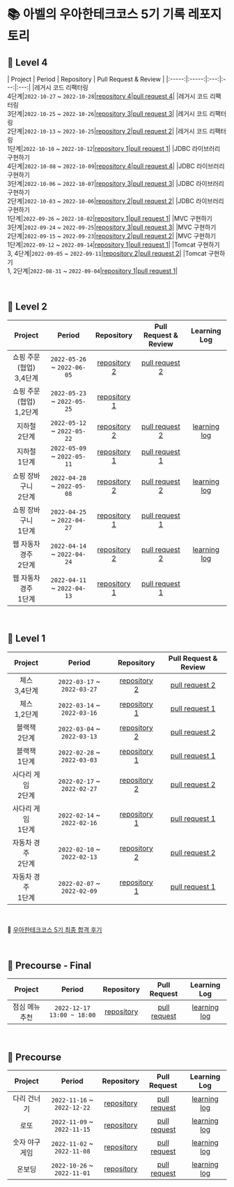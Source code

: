 # 📚 아벨의 우아한테크코스 5기 기록 레포지토리

## 📘 Level 4

| Project | Period | Repository | Pull Request & Review |
|:-----:|:-----:|:---:|:---:|:---:|
|레거시 코드 리팩터링 <br> 4단계|`2022-10-27` ~ `2022-10-28`|[repository 4](https://github.com/tjdtls690/jwp-refactoring/tree/tjdtls690)|[pull request 4](https://github.com/woowacourse/jwp-refactoring/pull/726)|
|레거시 코드 리팩터링 <br> 3단계|`2022-10-25` ~ `2022-10-26`|[repository 3](https://github.com/tjdtls690/jwp-refactoring/tree/tjdtls690)|[pull request 3](https://github.com/woowacourse/jwp-refactoring/pull/674)|
|레거시 코드 리팩터링 <br> 2단계|`2022-10-13` ~ `2022-10-25`|[repository 2](https://github.com/tjdtls690/jwp-refactoring/tree/tjdtls690)|[pull request 2](https://github.com/woowacourse/jwp-refactoring/pull/625)|
|레거시 코드 리팩터링 <br> 1단계|`2022-10-10` ~ `2022-10-12`|[repository 1](https://github.com/tjdtls690/jwp-refactoring/tree/tjdtls690)|[pull request 1](https://github.com/woowacourse/jwp-refactoring/pull/517)|
|JDBC 라이브러리 구현하기 <br> 4단계|`2022-10-08` ~ `2022-10-09`|[repository 4](https://github.com/tjdtls690/jwp-dashboard-jdbc/tree/tjdtls690)|[pull request 4](https://github.com/woowacourse/jwp-dashboard-jdbc/pull/536)|
|JDBC 라이브러리 구현하기 <br> 3단계|`2022-10-06` ~ `2022-10-07`|[repository 3](https://github.com/tjdtls690/jwp-dashboard-jdbc/tree/tjdtls690)|[pull request 3](https://github.com/woowacourse/jwp-dashboard-jdbc/pull/456)|
|JDBC 라이브러리 구현하기 <br> 2단계|`2022-10-03` ~ `2022-10-06`|[repository 2](https://github.com/tjdtls690/jwp-dashboard-jdbc/tree/tjdtls690)|[pull request 2](https://github.com/woowacourse/jwp-dashboard-jdbc/pull/386)|
|JDBC 라이브러리 구현하기 <br> 1단계|`2022-09-26` ~ `2022-10-02`|[repository 1](https://github.com/tjdtls690/jwp-dashboard-jdbc/tree/tjdtls690)|[pull request 1](https://github.com/woowacourse/jwp-dashboard-jdbc/pull/329)|
|MVC 구현하기 <br> 3단계|`2022-09-24` ~ `2022-09-25`|[repository 3](https://github.com/tjdtls690/jwp-dashboard-mvc/tree/tjdtls690)|[pull request 3](https://github.com/woowacourse/jwp-dashboard-mvc/pull/608)|
|MVC 구현하기 <br> 2단계|`2022-09-15` ~ `2022-09-23`|[repository 2](https://github.com/tjdtls690/jwp-dashboard-mvc/tree/tjdtls690)|[pull request 2](https://github.com/woowacourse/jwp-dashboard-mvc/pull/463)|
|MVC 구현하기 <br> 1단계|`2022-09-12` ~ `2022-09-14`|[repository 1](https://github.com/tjdtls690/jwp-dashboard-mvc/tree/tjdtls690)|[pull request 1](https://github.com/woowacourse/jwp-dashboard-mvc/pull/417)|
|Tomcat 구현하기 <br> 3, 4단계|`2022-09-05` ~ `2022-09-11`|[repository 2](https://github.com/tjdtls690/jwp-dashboard-http/tree/tjdtls690)|[pull request 2](https://github.com/woowacourse/jwp-dashboard-http/pull/461)|
|Tomcat 구현하기 <br> 1, 2단계|`2022-08-31` ~ `2022-09-04`|[repository 1](https://github.com/tjdtls690/jwp-dashboard-http/tree/tjdtls690)|[pull request 1](https://github.com/woowacourse/jwp-dashboard-http/pull/381)|

<br>

## 📗 Level 2

| Project | Period | Repository | Pull Request & Review | Learning Log |
|:-----:|:-----:|:---:|:---:|:---:|
|쇼핑 주문 (협업) <br> 3,4단계|`2022-05-26` ~ `2022-06-05`|[repository 2](https://bit.ly/45tZ8JW)|[pull request 2](https://bit.ly/3XDx2bu)||
|쇼핑 주문 (협업) <br> 1,2단계|`2022-05-23` ~ `2022-05-25`|[repository 1](https://bit.ly/45tZ8JW)|||
|지하철 <br> 2단계|`2022-05-12` ~ `2022-05-22`|[repository 2](https://bit.ly/437wfSa)|[pull request 2](https://bit.ly/3MYfLXa)|[learning log](https://bit.ly/43p945x)|
|지하철 <br> 1단계|`2022-05-09` ~ `2022-05-11`|[repository 1](https://bit.ly/437wfSa)|[pull request 1](https://bit.ly/438Jylq)||
|쇼핑 장바구니 <br> 2단계|`2022-04-28` ~ `2022-05-08`|[repository 2](https://bit.ly/438NPp8)|[pull request 2](https://bit.ly/3ooZReX)|[learning log](https://bit.ly/3q8QXTf)|
|쇼핑 장바구니 <br> 1단계|`2022-04-25` ~ `2022-04-27`|[repository 1](https://bit.ly/438NPp8)|[pull request 1](https://bit.ly/3q89q2n)||
|웹 자동차 경주 <br> 2단계|`2022-04-14` ~ `2022-04-24`|[repository 2](https://bit.ly/3WxB3Og)|[pull request 2](https://bit.ly/45xU8nQ)|[learning log](https://bit.ly/429kedL)|
|웹 자동차 경주 <br> 1단계|`2022-04-11` ~ `2022-04-13`|[repository 1](https://bit.ly/3WxB3Og)|[pull request 1](https://bit.ly/3BSMZRp)||

<br>

## 📙 Level 1

| Project | Period | Repository | Pull Request & Review |
|:-----:|:-----:|:---:|:---:|
|체스 <br> 3,4단계|`2022-03-17` ~ `2022-03-27`|[repository 2](https://bit.ly/3OzbzhD)|[pull request 2](https://bit.ly/4254OY6)|
|체스 <br> 1,2단계|`2022-03-14` ~ `2022-03-16`|[repository 1](https://bit.ly/3OzbzhD)|[pull request 1](https://bit.ly/43kC1Q6)|
|블랙잭 <br> 2단계|`2022-03-04` ~ `2022-03-13`|[repository 2](https://bit.ly/45mOjcD)|[pull request 2](https://bit.ly/3BNjZds)|
|블랙잭 <br> 1단계|`2022-02-28` ~ `2022-03-03`|[repository 1](https://bit.ly/45mOjcD)|[pull request 1](https://bit.ly/3MQ4PdO)|
|사다리 게임 <br> 2단계|`2022-02-17` ~ `2022-02-27`|[repository 2](https://bit.ly/3lJUiWp)|[pull request 2](https://bit.ly/3SKEorp)|
|사다리 게임 <br> 1단계|`2022-02-14` ~ `2022-02-16`|[repository 1](https://bit.ly/3lJUiWp)|[pull request 1](https://bit.ly/3lyzQrw)|
|자동차 경주 <br> 2단계|`2022-02-10` ~ `2022-02-13`|[repository 2](https://bit.ly/40TwjV4)|[pull request 2](https://bit.ly/3XwibOw)|
|자동차 경주 <br> 1단계|`2022-02-07` ~ `2022-02-09`|[repository 1](https://bit.ly/40TwjV4)|[pull request 1](https://bit.ly/3XyBHtE)|

<br>

📑 [우아한테크코스 5기 최종 합격 후기](https://bit.ly/3W9icaw)

<br>

## 📒 Precourse - Final
| Project | Period | Repository | Pull Request | Learning Log |
|:---:|:---:|:---:|:---:|:---:|
|점심 메뉴 추천|`2022-12-17 13:00 ~ 18:00`|[repository](https://bit.ly/3oshri5)|[pull request](https://bit.ly/3OFqTt4)|[learning log](https://bit.ly/3MWeY95)|

<br>

## 📕 Precourse

| Project | Period | Repository | Pull Request | Learning Log |
|:---:|:---:|:---:|:---:|:---:|
|다리 건너기|`2022-11-16` ~ `2022-12-22`|[repository](https://bit.ly/3lA4Ibo)|[pull request](https://bit.ly/3U5NLAR)|[learning log](https://bit.ly/3jOeg1Z)|
|로또|`2022-11-09` ~ `2022-11-15`|[repository](https://bit.ly/3CEy3Gl)|[pull request](https://bit.ly/412ahj4)|[learning log](https://bit.ly/3Oahzeh)|
|숫자 야구 게임|`2022-11-02` ~ `2022-11-08`|[repository](https://bit.ly/3lv4kuL)|[pull request](https://bit.ly/3EevwEU)|[learning log](https://bit.ly/3XpsZOr)|
|온보딩|`2022-10-26` ~ `2022-11-01`|[repository](https://bit.ly/3xnfyDW)|[pull request](https://bit.ly/3XpbGNC)|[learning log](https://bit.ly/3Xvn0rk)|

<br>
